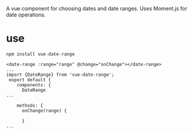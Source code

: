 A vue component for choosing dates and date ranges. Uses Moment.js for date operations.

# use
``npm install vue-date-range``
```
<date-range :range="range" @change="onChange"></date-range>
...
import {DateRange} from 'vue-date-range';
 export default {
    components: {
      DateRange
...

    methods: {
      onChange(range) {

      }
...
```